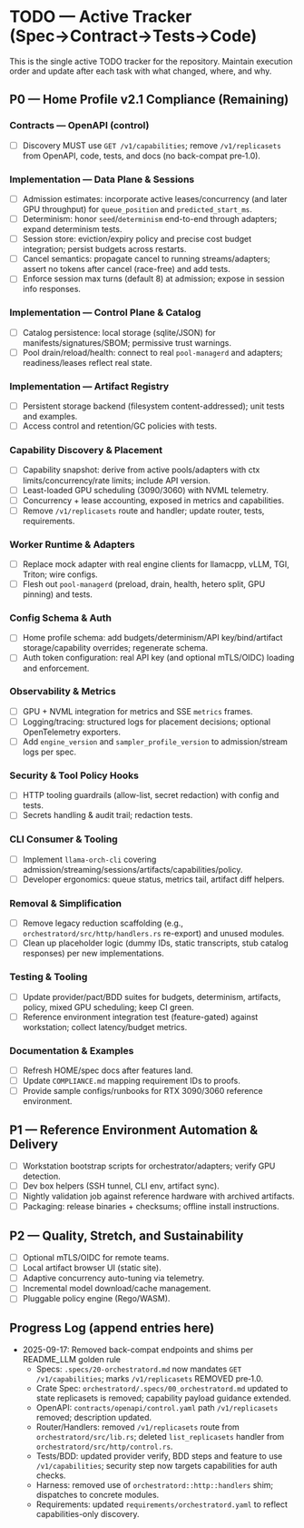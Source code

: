 # TODO — Active Tracker (Spec→Contract→Tests→Code)

This is the single active TODO tracker for the repository. Maintain execution order and update after each task with what changed, where, and why.

## P0 — Home Profile v2.1 Compliance (Remaining)

### Contracts — OpenAPI (control)
- [ ] Discovery MUST use `GET /v1/capabilities`; remove `/v1/replicasets` from OpenAPI, code, tests, and docs (no back-compat pre‑1.0).

### Implementation — Data Plane & Sessions
- [ ] Admission estimates: incorporate active leases/concurrency (and later GPU throughput) for `queue_position` and `predicted_start_ms`.
- [ ] Determinism: honor `seed`/`determinism` end-to-end through adapters; expand determinism tests.
- [ ] Session store: eviction/expiry policy and precise cost budget integration; persist budgets across restarts.
- [ ] Cancel semantics: propagate cancel to running streams/adapters; assert no tokens after cancel (race-free) and add tests.
- [ ] Enforce session max turns (default 8) at admission; expose in session info responses.

### Implementation — Control Plane & Catalog
- [ ] Catalog persistence: local storage (sqlite/JSON) for manifests/signatures/SBOM; permissive trust warnings.
- [ ] Pool drain/reload/health: connect to real `pool-managerd` and adapters; readiness/leases reflect real state.

### Implementation — Artifact Registry
- [ ] Persistent storage backend (filesystem content-addressed); unit tests and examples.
- [ ] Access control and retention/GC policies with tests.

### Capability Discovery & Placement
- [ ] Capability snapshot: derive from active pools/adapters with ctx limits/concurrency/rate limits; include API version.
- [ ] Least-loaded GPU scheduling (3090/3060) with NVML telemetry.
- [ ] Concurrency + lease accounting, exposed in metrics and capabilities.
- [ ] Remove `/v1/replicasets` route and handler; update router, tests, requirements.

### Worker Runtime & Adapters
- [ ] Replace mock adapter with real engine clients for llamacpp, vLLM, TGI, Triton; wire configs.
- [ ] Flesh out `pool-managerd` (preload, drain, health, hetero split, GPU pinning) and tests.

### Config Schema & Auth
- [ ] Home profile schema: add budgets/determinism/API key/bind/artifact storage/capability overrides; regenerate schema.
- [ ] Auth token configuration: real API key (and optional mTLS/OIDC) loading and enforcement.

### Observability & Metrics
- [ ] GPU + NVML integration for metrics and SSE `metrics` frames.
- [ ] Logging/tracing: structured logs for placement decisions; optional OpenTelemetry exporters.
- [ ] Add `engine_version` and `sampler_profile_version` to admission/stream logs per spec.

### Security & Tool Policy Hooks
- [ ] HTTP tooling guardrails (allow-list, secret redaction) with config and tests.
- [ ] Secrets handling & audit trail; redaction tests.

### CLI Consumer & Tooling
- [ ] Implement `llama-orch-cli` covering admission/streaming/sessions/artifacts/capabilities/policy.
- [ ] Developer ergonomics: queue status, metrics tail, artifact diff helpers.

### Removal & Simplification
- [ ] Remove legacy reduction scaffolding (e.g., `orchestratord/src/http/handlers.rs` re-export) and unused modules.
- [ ] Clean up placeholder logic (dummy IDs, static transcripts, stub catalog responses) per new implementations.

### Testing & Tooling
- [ ] Update provider/pact/BDD suites for budgets, determinism, artifacts, policy, mixed GPU scheduling; keep CI green.
- [ ] Reference environment integration test (feature-gated) against workstation; collect latency/budget metrics.

### Documentation & Examples
- [ ] Refresh HOME/spec docs after features land.
- [ ] Update `COMPLIANCE.md` mapping requirement IDs to proofs.
- [ ] Provide sample configs/runbooks for RTX 3090/3060 reference environment.

## P1 — Reference Environment Automation & Delivery
- [ ] Workstation bootstrap scripts for orchestrator/adapters; verify GPU detection.
- [ ] Dev box helpers (SSH tunnel, CLI env, artifact sync).
- [ ] Nightly validation job against reference hardware with archived artifacts.
- [ ] Packaging: release binaries + checksums; offline install instructions.

## P2 — Quality, Stretch, and Sustainability
- [ ] Optional mTLS/OIDC for remote teams.
- [ ] Local artifact browser UI (static site).
- [ ] Adaptive concurrency auto-tuning via telemetry.
- [ ] Incremental model download/cache management.
- [ ] Pluggable policy engine (Rego/WASM).

## Progress Log (append entries here)

- 2025-09-17: Removed back-compat endpoints and shims per README_LLM golden rule
  - Specs: `.specs/20-orchestratord.md` now mandates `GET /v1/capabilities`; marks `/v1/replicasets` REMOVED pre‑1.0.
  - Crate Spec: `orchestratord/.specs/00_orchestratord.md` updated to state replicasets is removed; capability payload guidance extended.
  - OpenAPI: `contracts/openapi/control.yaml` path `/v1/replicasets` removed; description updated.
  - Router/Handlers: removed `/v1/replicasets` route from `orchestratord/src/lib.rs`; deleted `list_replicasets` handler from `orchestratord/src/http/control.rs`.
  - Tests/BDD: updated provider verify, BDD steps and feature to use `/v1/capabilities`; security step now targets capabilities for auth checks.
  - Harness: removed use of `orchestratord::http::handlers` shim; dispatches to concrete modules.
  - Requirements: updated `requirements/orchestratord.yaml` to reflect capabilities-only discovery.
